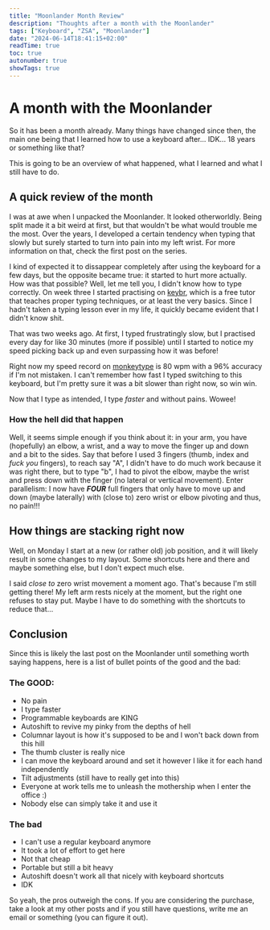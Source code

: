 ```yaml
---
title: "Moonlander Month Review"
description: "Thoughts after a month with the Moonlander"
tags: ["Keyboard", "ZSA", "Moonlander"]
date: "2024-06-14T18:41:15+02:00"
readTime: true
toc: true
autonumber: true
showTags: true
---
```



# A month with the Moonlander

So it has been a month already. Many things have changed since then, the main one being that I learned how to use a keyboard after... IDK... 18 years or something like that?

This is going to be an overview of what happened, what I learned and what I still have to do.

## A quick review of the month

I was at awe when I unpacked the Moonlander. It looked otherworldly. Being split made it a bit weird at first, but that wouldn't be what would trouble me the most. Over the years, I developed a certain tendency when typing that slowly but surely started to turn into pain into my left wrist. For more information on that, check the first post on the series.

I kind of expected it to dissappear completely after using the keyboard for a few days, but the opposite became true: it started to hurt more actually. How was that possible? 
Well, let me tell you, I didn't know how to type correctly. On week three I started practising on [keybr](keybr.com), which is a free tutor that teaches proper typing techniques, or at least the very basics. Since I hadn't taken a typing lesson ever in my life, it quickly became evident that I didn't know shit.

That was two weeks ago. At first, I typed frustratingly slow, but I practised every day for like 30 minutes (more if possible) until I started to notice my speed picking back up and even surpassing how it was before!

Right now my speed record on [monkeytype](monkeytype.com) is 80 wpm with a 96% accuracy if I'm not mistaken. I can't remember how fast I typed switching to this keyboard, but I'm pretty sure it was a bit slower than right now, so win win.

Now that I type as intended, I type *faster* and without pains. Wowee!

### How the hell did that happen

Well, it seems simple enough if you think about it: in your arm, you have (hopefully) an elbow, a wrist, and a way to move the finger up and down and a bit to the sides. Say that before I used 3 fingers (thumb, index and *fuck you* fingers), to reach say "A", I didn't have to do much work because it was right there, but to type "b", I had to pivot the elbow, maybe the wrist and press down with the finger (no lateral or vertical movement). Enter parallelism: I now have _**FOUR**_ full fingers that only have to move up and down (maybe laterally) with (close to) zero wrist or elbow pivoting and thus, no pain!!!

## How things are stacking right now

Well, on Monday I start at a new (or rather old) job position, and it will likely result in some changes to my layout. Some shortcuts here and there and maybe something else, but I don't expect much else.

I said *close to* zero wrist movement a moment ago. That's because I'm still getting there! My left arm rests nicely at the moment, but the right one refuses to stay put. Maybe I have to do something with the shortcuts to reduce that...

## Conclusion

Since this is likely the last post on the Moonlander until something worth saying happens, here is a list of bullet points of the good and the bad:

### The GOOD:

* No pain
* I type faster
* Programmable keyboards are KING
* Autoshift to revive my pinky from the depths of hell
* Columnar layout is how it's supposed to be and I won't back down from this hill
* The thumb cluster is really nice
* I can move the keyboard around and set it however I like it for each hand independently
* Tilt adjustments (still have to really get into this)
* Everyone at work tells me to unleash the mothership when I enter the office :)
* Nobody else can simply take it and use it

### The bad

* I can't use a regular keyboard anymore
* It took a lot of effort to get here
* Not that cheap
* Portable but still a bit heavy
* Autoshift doesn't work all that nicely with keyboard shortcuts
* IDK

So yeah, the pros outweigh the cons. If you are considering the purchase, take a look at my other posts and if you still have questions, write me an email or something (you can figure it out).










